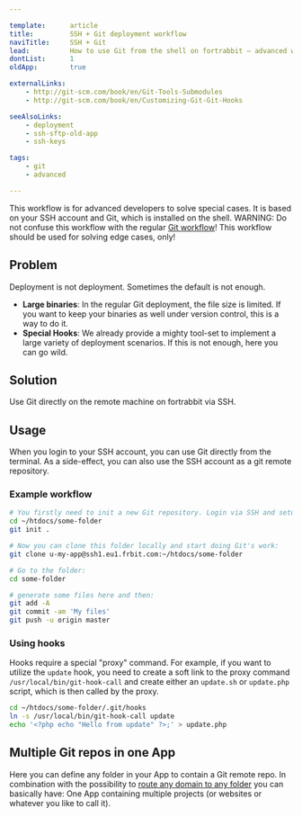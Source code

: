 ```yaml
---

template:      article
title:         SSH + Git deployment workflow
naviTitle:     SSH + Git
lead:          How to use Git from the shell on fortrabbit — advanced worflow, special case.
dontList:      1
oldApp:        true

externalLinks:
    - http://git-scm.com/book/en/Git-Tools-Submodules
    - http://git-scm.com/book/en/Customizing-Git-Git-Hooks

seeAlsoLinks:
    - deployment
    - ssh-sftp-old-app
    - ssh-keys

tags:
    - git
    - advanced

---
```


This workflow is for advanced developers to solve special cases. It is based on your SSH account and Git, which is installed on the shell. WARNING: Do not confuse this workflow with the regular [Git workflow](git)! This workflow should be used for solving edge cases, only!



## Problem

Deployment is not deployment. Sometimes the default is not enough.

* **Large binaries**: In the regular Git deployment, the file size is limited. If you want to keep your binaries as well under version control, this is a way to do it.
* **Special Hooks**: We already provide a mighty tool-set to implement a large variety of deployment scenarios. If this is not enough, here you can go wild.


## Solution

Use Git directly on the remote machine on fortrabbit via SSH.


## Usage

When you login to your SSH account, you can use Git directly from the terminal. As a side-effect, you can also use the SSH account as a git remote repository.


### Example workflow

```bash
# You firstly need to init a new Git repository. Login via SSH and setup an empty folder on the remote:
cd ~/htdocs/some-folder
git init .

# Now you can clone this folder locally and start doing Git's work:
git clone u-my-app@ssh1.eu1.frbit.com:~/htdocs/some-folder

# Go to the folder:
cd some-folder

# generate some files here and then:
git add -A
git commit -am 'My files'
git push -u origin master
```

### Using hooks

Hooks require a special "proxy" command. For example, if you want to utilize the `update` hook, you need to create a soft link to the proxy command `/usr/local/bin/git-hook-call` and create either an `update.sh` or `update.php` script, which is then called by the proxy.

```bash
cd ~/htdocs/some-folder/.git/hooks
ln -s /usr/local/bin/git-hook-call update
echo '<?php echo "Hello from update" ?>;' > update.php
```

## Multiple Git repos in one App

Here you can define any folder in your App to contain a Git remote repo. In combination with the possibility to [route any domain to any folder](artciles/domains#setting-the-root-path) you can basically have: One App containing multiple projects (or websites or whatever you like to call it). 